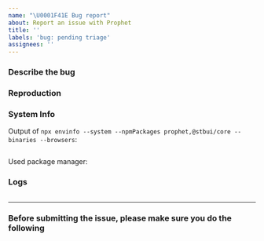 ```yaml
---
name: "\U0001F41E Bug report"
about: Report an issue with Prophet
title: ''
labels: 'bug: pending triage'
assignees: ''
---
```


<!-- 中文用户请注意：请仔细阅读以下模版，如果不遵循模版，issue 将会被直接关闭。 -->
<!--
  !!! IMPORTANT !!!
  Please do not ignore this template. If you do, your issue will be closed immediately.
-->

### Describe the bug

<!-- A clear and concise description of what the bug is. -->

<!-- If you intend to submit a PR for this issue, tell us in the description. Thanks! -->

### Reproduction

<!--
  Please provide a link to a repo that can reproduce the problem you ran into.

  A reproduction is required unless you are absolutely sure that the issue is obvious and the provided information is enough to understand the problem. If a report is vague (e.g. just a generic error message) and has no reproduction, it will receive a "need reproduction" label. If no reproduction is provided after 3 days, it will be auto-closed.
-->

### System Info

Output of `npx envinfo --system --npmPackages prophet,@stbui/core --binaries --browsers`:

```node

```

Used package manager: <!-- npm | yarn | pnpm -->

### Logs <!-- (Optional if provided reproduction) -->

<!--
  Please try not to insert an image but copy paste the log text.

  1. Run `vite` or `vite build` with the `--debug` flag.
  2. Provide the error log here.
     `node` is used as highlight to improve some colors in stack-traces.
     If it doesn't work quite well, try `console`.
-->

```node

```

---

### Before submitting the issue, please make sure you do the following
